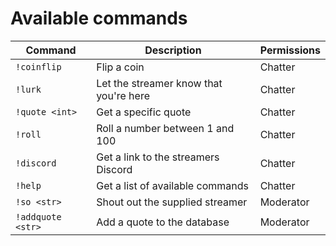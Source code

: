 # Available commands
| Command          | Description                            | Permissions |
| ---------------- | -------------------------------------- | ----------- |
| `!coinflip`      | Flip a coin                            | Chatter     |
| `!lurk`          | Let the streamer know that you're here | Chatter     |
| `!quote <int>`   | Get a specific quote                   | Chatter     |
| `!roll`          | Roll a number between 1 and 100        | Chatter     |
| `!discord`       | Get a link to the streamers Discord    | Chatter     |
| `!help`          | Get a list of available commands       | Chatter     |
| `!so <str>`      | Shout out the supplied streamer        | Moderator   |
| `!addquote <str>`| Add a quote to the database            | Moderator   |